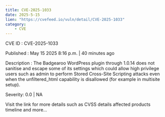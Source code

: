 ```yaml
---
title: CVE-2025-1033
date: 2025-5-15
lien: "https://cvefeed.io/vuln/detail/CVE-2025-1033"
category:
    - CVE
---
```


CVE ID : CVE-2025-1033

Published :  May 15
2025
8:16 p.m. | 40 minutes ago

Description : The Badgearoo WordPress plugin through 1.0.14 does not sanitise and escape some of its settings
which could allow high privilege users such as admin to perform Stored Cross-Site Scripting attacks even when the unfiltered_html capability is disallowed (for example in multisite setup).

Severity: 0.0 | NA

Visit the link for more details
such as CVSS details
affected products
timeline
and more...
